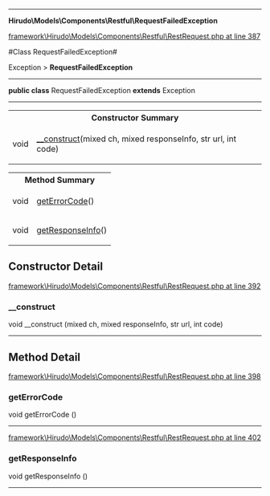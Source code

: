 

- - -

**Hirudo\Models\Components\Restful\RequestFailedException**


<a href="https://github.com/JeyDotC/Hirudo/blob/master/framework/Hirudo/Models/Components/Restful/RestRequest.php#L387" target='_blank'>framework\Hirudo\Models\Components\Restful\RestRequest.php at line 387</a>

#Class RequestFailedException#

Exception &gt; **RequestFailedException**




- - -

<p><strong>public  class</strong> <span>RequestFailedException</span>
<strong>extends</strong> Exception

</p>



<hr />

<table id="summary_constructor">
<tr><th colspan="2">Constructor Summary</th></tr>
<tr>
<td><span class='k'></span> <span class='nx'>void</span></td>
<td class="description"><p class="name"><a href="#__construct">__construct</a>(mixed ch, mixed responseInfo, str url, int code)</p></td>
</tr>
</table>

<table id="summary_method">
<tr><th colspan="2">Method Summary</th></tr>
<tr>
<td><span class='k'></span> <span class='nx'>void</span></td>
<td class="description"><p class="name"><a href="#geterrorcode">getErrorCode</a>()</p></td>
</tr>
<tr>
<td><span class='k'></span> <span class='nx'>void</span></td>
<td class="description"><p class="name"><a href="#getresponseinfo">getResponseInfo</a>()</p></td>
</tr>
</table>

<h2>Constructor Detail</h2>


<a href="https://github.com/JeyDotC/Hirudo/blob/master/framework/Hirudo/Models/Components/Restful/RestRequest.php#L392" target='_blank'>framework\Hirudo\Models\Components\Restful\RestRequest.php at line 392</a>

<h3 id="__construct">__construct</h3>
<span class='k'></span> <span class='nx'>void</span> <span class='nf'>__construct</span> (mixed ch, mixed responseInfo, str url, int code)

<div class="details">

</div>

- - -

<h2 id="detail_method">Method Detail</h2>

<a href="https://github.com/JeyDotC/Hirudo/blob/master/framework/Hirudo/Models/Components/Restful/RestRequest.php#L398" target='_blank'>framework\Hirudo\Models\Components\Restful\RestRequest.php at line 398</a>

<h3 id="getErrorCode()">getErrorCode</h3>
<span class='k'></span> <span class='nx'>void</span> <span class='nf'>getErrorCode</span> ()

<div class="details">

</div>

- - -


<a href="https://github.com/JeyDotC/Hirudo/blob/master/framework/Hirudo/Models/Components/Restful/RestRequest.php#L402" target='_blank'>framework\Hirudo\Models\Components\Restful\RestRequest.php at line 402</a>

<h3 id="getResponseInfo()">getResponseInfo</h3>
<span class='k'></span> <span class='nx'>void</span> <span class='nf'>getResponseInfo</span> ()

<div class="details">

</div>

- - -

